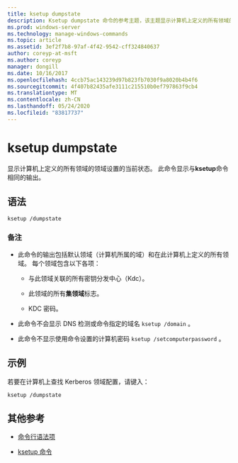 ```yaml
---
title: ksetup dumpstate
description: Ksetup dumpstate 命令的参考主题，该主题显示计算机上定义的所有领域的领域设置的当前状态。
ms.prod: windows-server
ms.technology: manage-windows-commands
ms.topic: article
ms.assetid: 3ef2f7b8-97af-4f42-9542-cff324840637
author: coreyp-at-msft
ms.author: coreyp
manager: dongill
ms.date: 10/16/2017
ms.openlocfilehash: 4ccb75ac143239d97b823fb7030f9a8020b4b4f6
ms.sourcegitcommit: 4f407b82435afe3111c215510b0ef797863f9cb4
ms.translationtype: MT
ms.contentlocale: zh-CN
ms.lasthandoff: 05/24/2020
ms.locfileid: "83817737"
---
```

# <a name="ksetup-dumpstate"></a>ksetup dumpstate

显示计算机上定义的所有领域的领域设置的当前状态。 此命令显示与**ksetup**命令相同的输出。

## <a name="syntax"></a>语法

```
ksetup /dumpstate
```

### <a name="remarks"></a>备注

- 此命令的输出包括默认领域（计算机所属的域）和在此计算机上定义的所有领域。 每个领域包含以下各项：

  - 与此领域关联的所有密钥分发中心（Kdc）。

  - 此领域的所有**集领域**标志。

  - KDC 密码。

- 此命令不会显示 DNS 检测或命令指定的域名 `ksetup /domain` 。

- 此命令不显示使用命令设置的计算机密码 `ksetup /setcomputerpassword` 。

## <a name="examples"></a>示例

若要在计算机上查找 Kerberos 领域配置，请键入：

```
ksetup /dumpstate
```

## <a name="additional-references"></a>其他参考

- [命令行语法项](command-line-syntax-key.md)

- [ksetup 命令](ksetup.md)